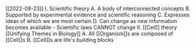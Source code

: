 [[2022-08-23]]
I. Scientific theory
	A. A body of interconnected concepts
	B. Supported by experimental evidence and scientific reasoning
	C. Expresses ideas of which we are most certain
	D. Can change as new information becomes available
		- Scientific laws CANNOT change
II. [[Cell]] theory [[Unifying Themes in Biology]]
	A. All [[Organism]]s are composed of [[Cell]]s
	B. [[Cell]]s are life's building blocks